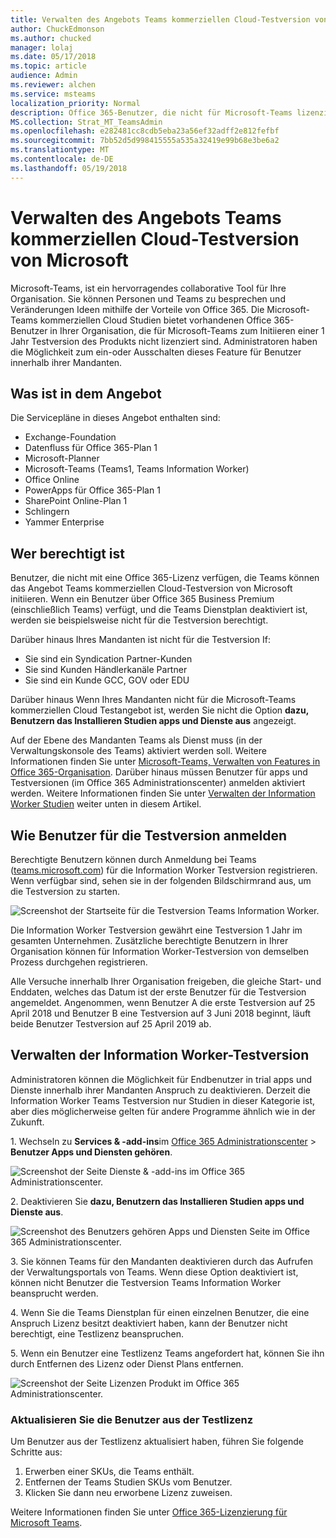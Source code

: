 ```yaml
---
title: Verwalten des Angebots Teams kommerziellen Cloud-Testversion von Microsoft
author: ChuckEdmonson
ms.author: chucked
manager: lolaj
ms.date: 05/17/2018
ms.topic: article
audience: Admin
ms.reviewer: alchen
ms.service: msteams
localization_priority: Normal
description: Office 365-Benutzer, die nicht für Microsoft-Teams lizenziert sind, können eine 1 Jahr Testversion von Teams initiieren.
MS.collection: Strat_MT_TeamsAdmin
ms.openlocfilehash: e282481cc8cdb5eba23a56ef32adff2e812fefbf
ms.sourcegitcommit: 7bb52d5d998415555a535a32419e99b68e3be6a2
ms.translationtype: MT
ms.contentlocale: de-DE
ms.lasthandoff: 05/19/2018
---
```

<a name="manage-the-microsoft-teams-commercial-cloud-trial-offer"></a>Verwalten des Angebots Teams kommerziellen Cloud-Testversion von Microsoft
=======================================================

Microsoft-Teams, ist ein hervorragendes collaborative Tool für Ihre Organisation. Sie können Personen und Teams zu besprechen und Veränderungen Ideen mithilfe der Vorteile von Office 365. Die Microsoft-Teams kommerziellen Cloud Studien bietet vorhandenen Office 365-Benutzer in Ihrer Organisation, die für Microsoft-Teams zum Initiieren einer 1 Jahr Testversion des Produkts nicht lizenziert sind. Administratoren haben die Möglichkeit zum ein-oder Ausschalten dieses Feature für Benutzer innerhalb ihrer Mandanten.

## <a name="whats-in-the-offer"></a>Was ist in dem Angebot

Die Servicepläne in dieses Angebot enthalten sind:

- Exchange-Foundation
- Datenfluss für Office 365-Plan 1
- Microsoft-Planner
- Microsoft-Teams (Teams1, Teams Information Worker)
- Office Online
- PowerApps für Office 365-Plan 1
- SharePoint Online-Plan 1
- Schlingern
- Yammer Enterprise

## <a name="who-is-eligible"></a>Wer berechtigt ist

Benutzer, die nicht mit eine Office 365-Lizenz verfügen, die Teams können das Angebot Teams kommerziellen Cloud-Testversion von Microsoft initiieren. Wenn ein Benutzer über Office 365 Business Premium (einschließlich Teams) verfügt, und die Teams Dienstplan deaktiviert ist, werden sie beispielsweise nicht für die Testversion berechtigt.

Darüber hinaus Ihres Mandanten ist nicht für die Testversion If: 
- Sie sind ein Syndication Partner-Kunden
- Sie sind Kunden Händlerkanäle Partner
- Sie sind ein Kunde GCC, GOV oder EDU

Darüber hinaus Wenn Ihres Mandanten nicht für die Microsoft-Teams kommerziellen Cloud Testangebot ist, werden Sie nicht die Option **dazu, Benutzern das Installieren Studien apps und Dienste aus** angezeigt.

Auf der Ebene des Mandanten Teams als Dienst muss (in der Verwaltungskonsole des Teams) aktiviert werden soll. Weitere Informationen finden Sie unter [Microsoft-Teams, Verwalten von Features in Office 365-Organisation](enable-features-office-365.md). Darüber hinaus müssen Benutzer für apps und Testversionen (im Office 365 Administrationscenter) anmelden aktiviert werden. Weitere Informationen finden Sie unter [Verwalten der Information Worker Studien](#manage-the-iw-trial) weiter unten in diesem Artikel.

## <a name="how-users-sign-up-for-the-trial"></a>Wie Benutzer für die Testversion anmelden

Berechtigte Benutzern können durch Anmeldung bei Teams ([teams.microsoft.com](https://teams.microsoft.com)) für die Information Worker Testversion registrieren. Wenn verfügbar sind, sehen sie in der folgenden Bildschirmrand aus, um die Testversion zu starten. 

![Screenshot der Startseite für die Testversion Teams Information Worker.](media/iw-trial-start-screen.png)

Die Information Worker Testversion gewährt eine Testversion 1 Jahr im gesamten Unternehmen. Zusätzliche berechtigte Benutzern in Ihrer Organisation können für Information Worker-Testversion von demselben Prozess durchgehen registrieren.
 
Alle Versuche innerhalb Ihrer Organisation freigeben, die gleiche Start- und Enddaten, welches das Datum ist der erste Benutzer für die Testversion angemeldet. Angenommen, wenn Benutzer A die erste Testversion auf 25 April 2018 und Benutzer B eine Testversion auf 3 Juni 2018 beginnt, läuft beide Benutzer Testversion auf 25 April 2019 ab.

## <a name="manage-the-iw-trial"></a>Verwalten der Information Worker-Testversion

Administratoren können die Möglichkeit für Endbenutzer in trial apps und Dienste innerhalb ihrer Mandanten Anspruch zu deaktivieren. Derzeit die Information Worker Teams Testversion nur Studien in dieser Kategorie ist, aber dies möglicherweise gelten für andere Programme ähnlich wie in der Zukunft. 

1\. Wechseln zu **Services & -add-ins**im [Office 365 Administrationscenter](https://portal.office.com/adminportal/home) > **Benutzer Apps und Diensten gehören**.

![Screenshot der Seite Dienste & -add-ins im Office 365 Administrationscenter.](media/iw-trial-enable-1.png)

2\. Deaktivieren Sie **dazu, Benutzern das Installieren Studien apps und Dienste aus**.

![Screenshot des Benutzers gehören Apps und Diensten Seite im Office 365 Administrationscenter.](media/iw-trial-enable-2.png)

3\. Sie können Teams für den Mandanten deaktivieren durch das Aufrufen der Verwaltungsportals von Teams. Wenn diese Option deaktiviert ist, können nicht Benutzer die Testversion Teams Information Worker beansprucht werden.

4\. Wenn Sie die Teams Dienstplan für einen einzelnen Benutzer, die eine Anspruch Lizenz besitzt deaktiviert haben, kann der Benutzer nicht berechtigt, eine Testlizenz beanspruchen.

5\. Wenn ein Benutzer eine Testlizenz Teams angefordert hat, können Sie ihn durch Entfernen des Lizenz oder Dienst Plans entfernen. 

![Screenshot der Seite Lizenzen Produkt im Office 365 Administrationscenter.](media/iw-trial-enable-3.png)

### <a name="upgrade-users-from-the-trial-license"></a>Aktualisieren Sie die Benutzer aus der Testlizenz

Um Benutzer aus der Testlizenz aktualisiert haben, führen Sie folgende Schritte aus:

1. Erwerben einer SKUs, die Teams enthält.
2. Entfernen der Teams Studien SKUs vom Benutzer.
3. Klicken Sie dann neu erworbene Lizenz zuweisen.

Weitere Informationen finden Sie unter [Office 365-Lizenzierung für Microsoft Teams](Office-365-licensing.md).